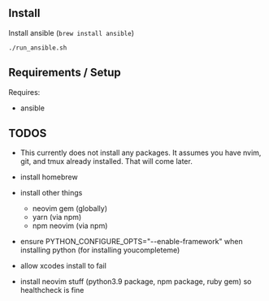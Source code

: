 Install
-------

Install ansible (`brew install ansible`)

```
./run_ansible.sh
```

Requirements / Setup
--------------------

Requires:
* ansible

TODOS
-------------------

- This currently does not install any packages. It assumes you have nvim, git, and tmux already installed. That will come later.

- install homebrew
- install other things
  - neovim gem (globally)
  - yarn (via npm)
  - npm neovim (via npm)

- ensure PYTHON_CONFIGURE_OPTS="--enable-framework" when installing python (for installing youcompleteme)
- allow xcodes install to fail
- install neovim stuff (python3.9 package, npm package, ruby gem) so healthcheck is fine
